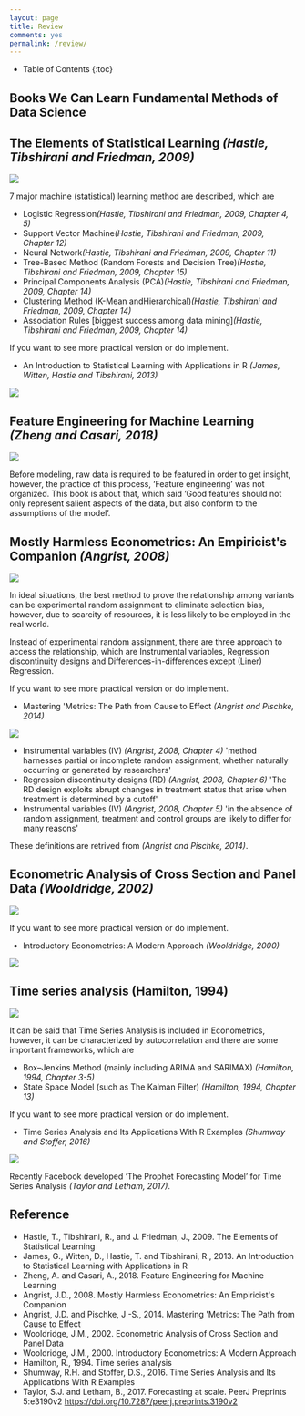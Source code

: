 ```yaml
---
layout: page
title: Review
comments: yes
permalink: /review/
---
```


* Table of Contents
{:toc}

## Books We Can Learn Fundamental Methods of Data Science

## The Elements of Statistical Learning <cite>(Hastie, Tibshirani and Friedman, 2009)</cite>

<a target="_blank"  href="https://www.amazon.co.jp/gp/product/0387848576/ref=as_li_tl?ie=UTF8&camp=247&creative=1211&creativeASIN=0387848576&linkCode=as2&tag=kyo07e-22&linkId=5e61d6d9d352a068e888dbbd0ac047ae"><img border="0" src="//ws-fe.amazon-adsystem.com/widgets/q?_encoding=UTF8&MarketPlace=JP&ASIN=0387848576&ServiceVersion=20070822&ID=AsinImage&WS=1&Format=_SL250_&tag=kyo07e-22" ></a>

7 major machine (statistical) learning method are described, which are

* Logistic Regression<cite>(Hastie, Tibshirani and Friedman, 2009, Chapter 4, 5)</cite>
* Support Vector Machine<cite>(Hastie, Tibshirani and Friedman, 2009, Chapter 12)</cite>
* Neural Network<cite>(Hastie, Tibshirani and Friedman, 2009, Chapter 11)</cite>
* Tree-Based Method (Random Forests and Decision Tree)<cite>(Hastie, Tibshirani and Friedman, 2009, Chapter 15)</cite>
* Principal Components Analysis (PCA)<cite>(Hastie, Tibshirani and Friedman, 2009, Chapter 14)</cite>
* Clustering Method (K-Mean andHierarchical)<cite>(Hastie, Tibshirani and Friedman, 2009, Chapter 14)</cite>
* Association Rules [biggest success among data mining]<cite>(Hastie, Tibshirani and Friedman, 2009, Chapter 14)</cite>

If you want to see more practical version or do implement.
* An Introduction to Statistical Learning with Applications in R <cite>(James, Witten, Hastie and Tibshirani, 2013)</cite>

<a target="_blank"  href="https://www.amazon.co.jp/gp/product/1071614177/ref=as_li_tl?ie=UTF8&camp=247&creative=1211&creativeASIN=1071614177&linkCode=as2&tag=kyo07e-22&linkId=d935373c22d74d46c9f2989533a590b2"><img border="0" src="//ws-fe.amazon-adsystem.com/widgets/q?_encoding=UTF8&MarketPlace=JP&ASIN=1071614177&ServiceVersion=20070822&ID=AsinImage&WS=1&Format=_SL250_&tag=kyo07e-22" ></a>

## Feature Engineering for Machine Learning <cite>(Zheng and Casari, 2018)</cite>

<a target="_blank"  href="https://www.amazon.co.jp/gp/product/B07BNX4MWC/ref=as_li_tl?ie=UTF8&camp=247&creative=1211&creativeASIN=B07BNX4MWC&linkCode=as2&tag=kyo07e-22&linkId=6bfa85bce5dc5d50cd20ae1e5015ab18"><img border="0" src="//ws-fe.amazon-adsystem.com/widgets/q?_encoding=UTF8&MarketPlace=JP&ASIN=B07BNX4MWC&ServiceVersion=20070822&ID=AsinImage&WS=1&Format=_SL250_&tag=kyo07e-22" ></a>

Before modeling, raw data is required to be featured in order to get insight, however, the practice of this process, ‘Feature engineering’ was not organized. This book is about that, which said ‘Good features should not only represent salient aspects of the data, but also conform to the assumptions of the model’.

## Mostly Harmless Econometrics: An Empiricist's Companion <cite>(Angrist, 2008)</cite>

<a target="_blank"  href="https://www.amazon.co.jp/gp/product/0691120358/ref=as_li_tl?ie=UTF8&camp=247&creative=1211&creativeASIN=0691120358&linkCode=as2&tag=kyo07e-22&linkId=cdd94954c4ecfc42e9f2e1bb41f509ce"><img border="0" src="//ws-fe.amazon-adsystem.com/widgets/q?_encoding=UTF8&MarketPlace=JP&ASIN=0691120358&ServiceVersion=20070822&ID=AsinImage&WS=1&Format=_SL250_&tag=kyo07e-22" ></a>

In ideal situations, the best method to prove the relationship among variants can be experimental random assignment to eliminate selection bias, however, due to scarcity of resources, it is less likely to be employed in the real world.

Instead of experimental random assignment, there are three approach to access the relationship, which are Instrumental variables, Regression discontinuity designs and Differences-in-differences except (Liner) Regression.

If you want to see more practical version or do implement.
* Mastering 'Metrics: The Path from Cause to Effect <cite>(Angrist and Pischke, 2014)</cite>

<a target="_blank"  href="https://www.amazon.co.jp/gp/product/0691152845/ref=as_li_tl?ie=UTF8&camp=247&creative=1211&creativeASIN=0691152845&linkCode=as2&tag=kyo07e-22&linkId=41e38d0462663f2384188f4618ae6b86"><img border="0" src="//ws-fe.amazon-adsystem.com/widgets/q?_encoding=UTF8&MarketPlace=JP&ASIN=0691152845&ServiceVersion=20070822&ID=AsinImage&WS=1&Format=_SL250_&tag=kyo07e-22" ></a>

* Instrumental variables (IV) <cite>(Angrist, 2008, Chapter 4)</cite>
'method harnesses partial or incomplete random assignment, whether naturally occurring or generated by researchers'
* Regression discontinuity designs (RD) <cite>(Angrist, 2008, Chapter 6)</cite>
'The RD design exploits abrupt changes in treatment status that arise when treatment is determined by a cutoff'
* Instrumental variables (IV) <cite>(Angrist, 2008, Chapter 5)</cite>
'in the absence of random assignment, treatment and control groups are likely to differ for many reasons'

These definitions are retrived from <cite>(Angrist and Pischke, 2014)</cite>.

## Econometric Analysis of Cross Section and Panel Data <cite>(Wooldridge, 2002)</cite>

<a target="_blank"  href="https://www.amazon.co.jp/gp/product/0262232588/ref=as_li_tl?ie=UTF8&camp=247&creative=1211&creativeASIN=0262232588&linkCode=as2&tag=kyo07e-22&linkId=fa4f1f8e64a4db4941358ff096425126"><img border="0" src="//ws-fe.amazon-adsystem.com/widgets/q?_encoding=UTF8&MarketPlace=JP&ASIN=0262232588&ServiceVersion=20070822&ID=AsinImage&WS=1&Format=_SL250_&tag=kyo07e-22" ></a>

If you want to see more practical version or do implement.
* Introductory Econometrics: A Modern Approach <cite>(Wooldridge, 2000)</cite>

<a target="_blank"  href="https://www.amazon.co.jp/gp/product/1337558869/ref=as_li_tl?ie=UTF8&camp=247&creative=1211&creativeASIN=1337558869&linkCode=as2&tag=kyo07e-22&linkId=ab76d5723476a69ec51d73360543e8ac"><img border="0" src="//ws-fe.amazon-adsystem.com/widgets/q?_encoding=UTF8&MarketPlace=JP&ASIN=1337558869&ServiceVersion=20070822&ID=AsinImage&WS=1&Format=_SL250_&tag=kyo07e-22" ></a>

## Time series analysis (Hamilton, 1994)

<a target="_blank"  href="https://www.amazon.co.jp/gp/product/0691042896/ref=as_li_tl?ie=UTF8&camp=247&creative=1211&creativeASIN=0691042896&linkCode=as2&tag=kyo07e-22&linkId=77d9e9fec9b9fa147bbdbc98b2d49e56"><img border="0" src="//ws-fe.amazon-adsystem.com/widgets/q?_encoding=UTF8&MarketPlace=JP&ASIN=0691042896&ServiceVersion=20070822&ID=AsinImage&WS=1&Format=_SL250_&tag=kyo07e-22" ></a>

It can be said that Time Series Analysis is included in Econometrics, however, it can be characterized by autocorrelation and there are some important frameworks, which are 
* Box–Jenkins Method (mainly including ARIMA and SARIMAX) <cite>(Hamilton, 1994, Chapter 3-5)</cite>
* State Space Model (such as The Kalman Filter) <cite>(Hamilton, 1994, Chapter 13)</cite>

If you want to see more practical version or do implement.
* Time Series Analysis and Its Applications With R Examples <cite>(Shumway and Stoffer, 2016)</cite>

<a target="_blank"  href="https://www.amazon.co.jp/gp/product/B073H6HGJR/ref=as_li_tl?ie=UTF8&camp=247&creative=1211&creativeASIN=B073H6HGJR&linkCode=as2&tag=kyo07e-22&linkId=52dfc3a7fa3baa58e60761676c74d69f"><img border="0" src="//ws-fe.amazon-adsystem.com/widgets/q?_encoding=UTF8&MarketPlace=JP&ASIN=B073H6HGJR&ServiceVersion=20070822&ID=AsinImage&WS=1&Format=_SL250_&tag=kyo07e-22" ></a>

Recently Facebook developed ‘The Prophet Forecasting Model’ for Time Series Analysis <cite>(Taylor and Letham, 2017)</cite>.


## Reference
* Hastie, T., Tibshirani, R., and J. Friedman, J., 2009. The Elements of Statistical Learning
* James, G., Witten, D., Hastie, T. and Tibshirani, R., 2013. An Introduction to Statistical Learning with Applications in R
* Zheng, A. and Casari, A., 2018. Feature Engineering for Machine Learning
* Angrist, J.D., 2008. Mostly Harmless Econometrics: An Empiricist's Companion
* Angrist, J.D. and Pischke, J -S., 2014. Mastering 'Metrics: The Path from Cause to Effect
* Wooldridge, J.M., 2002. Econometric Analysis of Cross Section and Panel Data
* Wooldridge, J.M., 2000. Introductory Econometrics: A Modern Approach
* Hamilton, R., 1994. Time series analysis
* Shumway, R.H. and Stoffer, D.S., 2016. Time Series Analysis and Its Applications With R Examples
* Taylor, S.J. and Letham, B., 2017. Forecasting at scale. PeerJ Preprints 5:e3190v2 https://doi.org/10.7287/peerj.preprints.3190v2